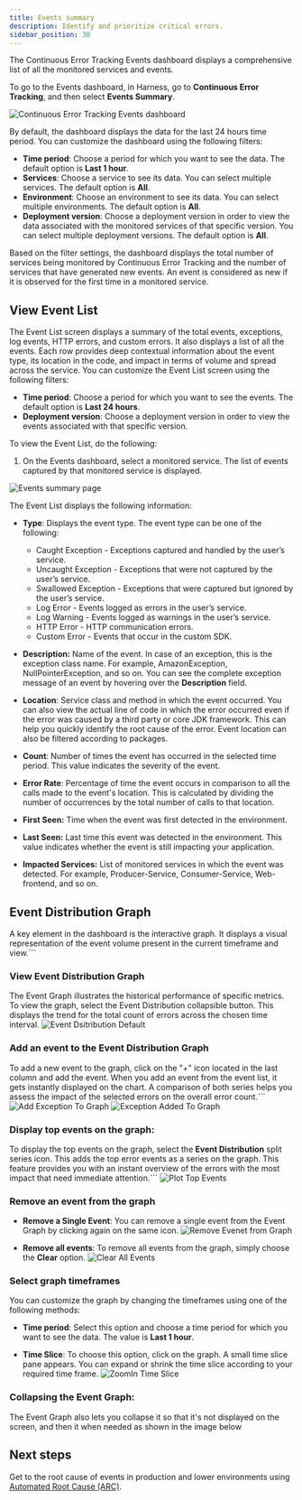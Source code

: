 ```yaml
---
title: Events summary
description: Identify and prioritize critical errors.
sidebar_position: 30
---
```


The Continuous Error Tracking Events dashboard displays a comprehensive list of all the monitored services and events.

To go to the Events dashboard, in Harness, go to **Continuous Error Tracking**, and then select **Events Summary**.

![Continuous Error Tracking Events dashboard](./static/et-quickstart-errortracking-dashboard.png)

By default, the dashboard displays the data for the last 24 hours time period. You can customize the dashboard using the following filters:

* **Time period**: Choose a period for which you want to see the data. The default option is **Last 1 hour**.
* **Services**: Choose a service to see its data. You can select multiple services. The default option is **All**.
* **Environment**: Choose an environment to see its data. You can select multiple environments. The default option is **All**.
* **Deployment version**: Choose a deployment version in order to view the data associated with the monitored services of that specific version. You can select multiple deployment versions. The default option is **All**.

Based on the filter settings, the dashboard displays the total number of services being monitored by Continuous Error Tracking and the number of services that have generated new events. An event is considered as new if it is observed for the first time in a monitored service.


## View Event List

The Event List screen displays a summary of the total events, exceptions, log events, HTTP errors, and custom errors. It also displays a list of all the events. Each row provides deep contextual information about the event type, its location in the code, and impact in terms of volume and spread across the service. You can customize the Event List screen using the following filters:

* **Time period**: Choose a period for which you want to see the events. The default option is **Last 24 hours**.
* **Deployment version**: Choose a deployment version in order to view the events associated with that specific version.

To view the Event List, do the following:

1. On the Events dashboard, select a monitored service. The list of events captured by that monitored service is displayed.

![Events summary page](./static/et-getstarted-event-summary-page.png)

The Event List displays the following information:

* **Type**: Displays the event type. The event type can be one of the following:
  * Caught Exception - Exceptions captured and handled by the user’s service.
  * Uncaught Exception - Exceptions that were not captured by the user’s service.
  * Swallowed Exception - Exceptions that were captured but ignored by the user’s service.
  * Log Error	- Events logged as errors in the user’s service.
  * Log Warning - Events logged as warnings in the user’s service.
  * HTTP Error - HTTP communication errors.
  * Custom Error - Events that occur in the custom SDK. 

* **Description:** Name of the event. In case of an exception, this is the exception class name. For example, AmazonException, NullPointerException, and so on. You can see the complete exception message of an event by hovering over the **Description** field.

* **Location**: Service class and method in which the event occurred. You can also view the actual line of code in which the error occurred even if the error was caused by a third party or core JDK framework. This can help you quickly identify the root cause of the error. Event location can also be filtered according to packages.

* **Count**: Number of times the event has occurred in the selected time period. This value indicates the severity of the event.

* **Error Rate**: Percentage of time the event occurs in comparison to all the calls made to the event's location. This is calculated by dividing the number of occurrences by the total number of calls to that location.

* **First Seen:** Time when the event was first detected in the environment.

* **Last Seen:** Last time this event was detected in the environment. This value indicates whether the event is still impacting your application.

* **Impacted Services:** List of monitored services in which the event was detected. For example, Producer-Service, Consumer-Service, Web-frontend, and so on.


## Event Distribution Graph

A key element in the dashboard is the interactive graph. It displays a visual representation of the event volume present in the current timeframe and view.```

### View Event Distribution Graph
The Event Graph illustrates the historical performance of specific metrics. To view the graph, select the Event Distribution collapsible button. This displays the trend for the total count of errors across the chosen time interval.
    ![Event Dsitribution Default](./static/cet-event-distribution-default.png)

### Add an event to the Event Distribution Graph
To add a new event to the graph, click on the "+" icon located in the last column and add the event. When you add an event from the event list, it gets instantly displayed on the chart. A comparison of both series helps you assess the impact of the selected errors on the overall error count.```
    ![Add Exception To Graph](./static/cet-event-distribution-add-exception.png)
    ![Exception Added To Graph](./static/cet-event-distribution-exception-plotted.png)

### Display top events on the graph:
To display the top events on the graph, select the **Event Distribution** split series icon. This adds the top error events as a series on the graph. This feature provides you with an instant overview of the errors with the most impact that need immediate attention.```
    ![Plot Top Events](./static/cet-event-distribution-plot-top-events.png)

### Remove an event from the graph
  
  * **Remove a Single Event**:  You can remove a single event from the Event Graph by clicking again on the same icon.
    ![Remove Evenet from Graph](./static/cet-even-distribution-remove-event.png)

  * **Remove all events**: To remove all events from the graph, simply choose the **Clear** option.
    ![Clear All Events](./static/cet-event-distribution-clear-events.png)

### Select graph timeframes
  You can customize the graph by changing the timeframes using one of the following methods:

  * **Time period**:  Select this option and choose a time period for which you want to see the data. The value is **Last 1 hour**.

  * **Time Slice**: To choose this option, click on the graph. A small time slice pane appears. You can expand or shrink the time slice according to your required time frame.
    ![ZoomIn Time Slice](./static/cet-event-distribution-select-time-slice.png)

### Collapsing the Event Graph:
  The Event Graph also lets you collapse it so that it's not displayed on the screen, and then  it when needed as shown in the image below


## Next steps

Get to the root cause of events in production and lower environments using [Automated Root Cause (ARC)](./cet-arc.md).